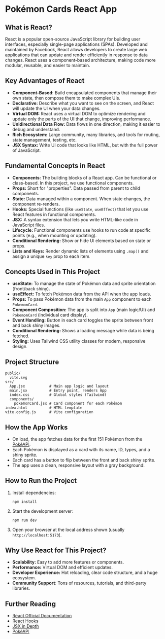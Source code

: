 # Pokémon Cards React App

## What is React?
React is a popular open-source JavaScript library for building user interfaces, especially single-page applications (SPAs). Developed and maintained by Facebook, React allows developers to create large web applications that can update and render efficiently in response to data changes. React uses a component-based architecture, making code more modular, reusable, and easier to maintain.

## Key Advantages of React
- **Component-Based:** Build encapsulated components that manage their own state, then compose them to make complex UIs.
- **Declarative:** Describe what you want to see on the screen, and React will update the UI when your data changes.
- **Virtual DOM:** React uses a virtual DOM to optimize rendering and update only the parts of the UI that change, improving performance.
- **Unidirectional Data Flow:** Data flows in one direction, making it easier to debug and understand.
- **Rich Ecosystem:** Large community, many libraries, and tools for routing, state management, testing, etc.
- **JSX Syntax:** Write UI code that looks like HTML, but with the full power of JavaScript.

## Fundamental Concepts in React
- **Components:** The building blocks of a React app. Can be functional or class-based. In this project, we use functional components.
- **Props:** Short for "properties". Data passed from parent to child components.
- **State:** Data managed within a component. When state changes, the component re-renders.
- **Hooks:** Special functions (like `useState`, `useEffect`) that let you use React features in functional components.
- **JSX:** A syntax extension that lets you write HTML-like code in JavaScript files.
- **Lifecycle:** Functional components use hooks to run code at specific points (e.g., when mounting or updating).
- **Conditional Rendering:** Show or hide UI elements based on state or props.
- **Lists and Keys:** Render dynamic lists of elements using `.map()` and assign a unique `key` prop to each item.

## Concepts Used in This Project
- **useState:** To manage the state of Pokémon data and sprite orientation (front/back shiny).
- **useEffect:** To fetch Pokémon data from the API when the app loads.
- **Props:** To pass Pokémon data from the main `App` component to each `PokemonCard`.
- **Component Composition:** The app is split into `App` (main logic/UI) and `PokemonCard` (individual card display).
- **Event Handling:** Button in each card toggles the sprite between front and back shiny images.
- **Conditional Rendering:** Shows a loading message while data is being fetched.
- **Styling:** Uses Tailwind CSS utility classes for modern, responsive design.

## Project Structure
```
public/
  vite.svg
src/
  App.jsx           # Main app logic and layout
  main.jsx          # Entry point, renders App
  index.css         # Global styles (Tailwind)
  components/
    pokemonCard.jsx # Card component for each Pokémon
index.html          # HTML template
vite.config.js      # Vite configuration
```

## How the App Works
- On load, the app fetches data for the first 151 Pokémon from the [PokéAPI](https://pokeapi.co/).
- Each Pokémon is displayed as a card with its name, ID, types, and a shiny sprite.
- Each card has a button to flip between the front and back shiny sprite.
- The app uses a clean, responsive layout with a gray background.

## How to Run the Project
1. Install dependencies:
   ```bash
   npm install
   ```
2. Start the development server:
   ```bash
   npm run dev
   ```
3. Open your browser at the local address shown (usually `http://localhost:5173`).

## Why Use React for This Project?
- **Scalability:** Easy to add more features or components.
- **Performance:** Virtual DOM and efficient updates.
- **Developer Experience:** Hot reloading, clear code structure, and a huge ecosystem.
- **Community Support:** Tons of resources, tutorials, and third-party libraries.

## Further Reading
- [React Official Documentation](https://react.dev/)
- [React Hooks](https://react.dev/reference/react)
- [JSX in Depth](https://react.dev/learn/writing-markup-with-jsx)
- [PokéAPI](https://pokeapi.co/)

```
